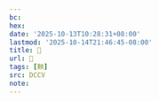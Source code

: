 ```yaml
---
bc:
hex:
date: '2025-10-13T10:28:31+08:00'
lastmod: '2025-10-14T21:46:45-08:00'
title: 􂓛
url: 􂓛
tags: [鞅]
src: DCCV
note:
---
```

